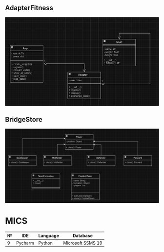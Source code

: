 ## AdapterFitness
![AdapterFitness](https://github.com/SofiaBondarchyk/MIKS/blob/LABA3/LABA3/1/Sport.png)

## BridgeStore
![Prototype](https://github.com/SofiaBondarchyk/MIKS/blob/LABA2/LABA2/2/2.png)

# MICS
| № |   IDE  | Language |      Database     |
|---|--------|----------|-------------------|
| 9 | Pycharm |  Python | Microsoft SSMS 19 |